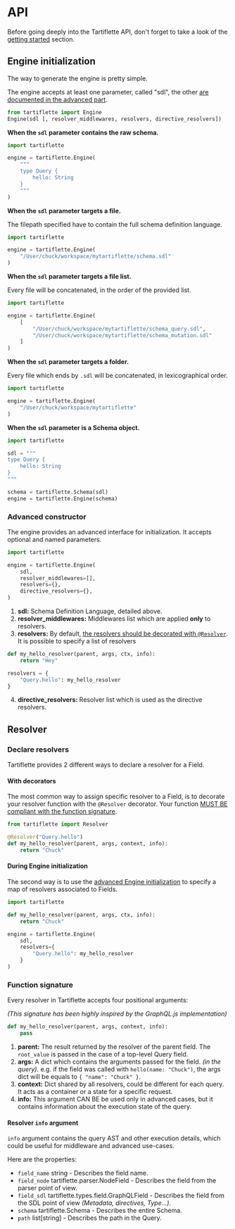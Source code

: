 # API

Before going deeply into the Tartiflette API, don't forget to take a look of the [getting started](./getting-started.md) section.

## Engine initialization

The way to generate the engine is pretty simple.

The engine accepts at least one parameter, called "sdl", the other [are documented in the advanced part](#advanced-constructor).

```python
from tartiflette import Engine
Engine(sdl [, resolver_middlewares, resolvers, directive_resolvers])
```

**When the `sdl` parameter contains the raw schema.**

```python
import tartiflette

engine = tartiflette.Engine(
    """
    type Query {
        hello: String
    }
    """
)
```

**When the `sdl` parameter targets a file.**

The filepath specified have to contain the full schema definition language.

```python
import tartiflette

engine = tartiflette.Engine(
    "/User/chuck/workspace/mytartiflette/schema.sdl"
)
```

**When the `sdl` parameter targets a file list.**

Every file will be concatenated, in the order of the provided list.

```python
import tartiflette

engine = tartiflette.Engine(
    [
        "/User/chuck/workspace/mytartiflette/schema_query.sdl",
        "/User/chuck/workspace/mytartiflette/schema_mutation.sdl"
    ]
)
```

**When the `sdl` parameter targets a folder.**

Every file which ends by `.sdl` will be concatenated, in lexicographical order.

```python
import tartiflette

engine = tartiflette.Engine(
    "/User/chuck/workspace/mytartiflette"
)
```

**When the `sdl` parameter is a Schema object.**

```python
import tartiflette

sdl = """
type Query {
    hello: String
}
"""

schema = tartiflette.Schema(sdl)
engine = tartiflette.Engine(schema)
```

### Advanced constructor

The engine provides an advanced interface for initialization. It accepts optional and named parameters.

```python
import tartiflette

engine = tartiflette.Engine(
    sdl,
    resolver_middlewares=[],
    resolvers={},
    directive_resolvers={},
)
```

1. **sdl:** Schema Definition Language, detailed above.
2. **resolver_middlewares:** Middlewares list which are applied **only** to resolvers.
3. **resolvers:** By default, [the resolvers should be decorated with `@Resolver`](#with-decorators). It is possible to specify a list of resolvers
```python
def my_hello_resolver(parent, args, ctx, info):
    return "Hey"

resolvers = {
    "Query.hello": my_hello_resolver
}
```
4. **directive_resolvers:** Resolver list which is used as the directive resolvers.

## Resolver

### Declare resolvers

Tartiflette provides 2 different ways to declare a resolver for a Field.

#### With decorators

The most common way to assign specific resolver to a Field, is to decorate your resolver function with the `@Resolver` decorator. Your function [MUST BE compliant with the function signature](#function-signature).

```python
from tartiflette import Resolver

@Resolver("Query.hello")
def my_hello_resolver(parent, args, context, info):
    return "Chuck"
```

#### During Engine initialization

The second way is to use the [advanced Engine initialization](#advanced-constructor) to specify a map of resolvers associated to Fields.

```python
import tartiflette

def my_hello_resolver(parent, args, ctx, info):
    return "Chuck"

engine = tartiflette.Engine(
    sdl,
    resolvers={
        "Query.hello": my_hello_resolver
    }
)
```

### Function signature

Every resolver in Tartiflette accepts four positional arguments:

_(This signature has been highly inspired by the GraphQL.js implementation)_

```python
def my_hello_resolver(parent, args, context, info):
    pass
```

1. **parent:** The result returned by the resolver of the parent field. The `root_value` is passed in the case of a top-level Query field.
2. **args:** A dict which contains the arguments passed for the field. _(in the query)_. e.g. if the field was called with `hello(name: "Chuck")`, the args dict will be equals to `{ "name": "Chuck" }`.
3. **context:** Dict shared by all resolvers, could be different for each query. It acts as a container or a state for a specific request.
4. **info:** This argument CAN BE be used only in advanced cases, but it contains information about the execution state of the query.

#### Resolver `info` argument

`info` argument contains the query AST and other execution details, which could be useful for middleware and advanced use-cases.

Here are the properties:

* `field_name` string - Describes the field name.
* `field_node` tartiflette.parser.NodeField - Describes the field from the parser point of view.
* `field_sdl` tartiflette.types.field.GraphQLField - Describes the field from the SDL point of view _(Metadata, directives, Type...)_.
* `schema` tartiflette.Schema - Describes the entire Schema.
* `path` list[string] - Describes the path in the Query.
